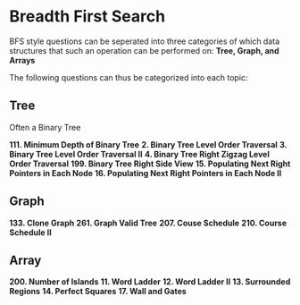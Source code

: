 # Breadth First Search

BFS style questions can be seperated into three categories of which data structures that such an operation can be
performed on: **Tree, Graph, and Arrays**

The following questions can thus be categorized into each topic:

## Tree

Often a Binary Tree

**111. Minimum Depth of Binary Tree**
**2. Binary Tree Level Order Traversal**
**3. Binary Tree Level Order Traversal II**
**4. Binary Tree Right Zigzag Level Order Traversal**
**199. Binary Tree Right Side View**
**15. Populating Next Right Pointers in Each Node**
**16. Populating Next Right Pointers in Each Node II**

## Graph
**133. Clone Graph**
**261. Graph Valid Tree**
**207. Couse Schedule**
**210. Course Schedule II**

## Array
**200. Number of Islands**
**11. Word Ladder**
**12. Word Ladder II**
**13. Surrounded Regions**
**14. Perfect Squares**
**17. Wall and Gates**
